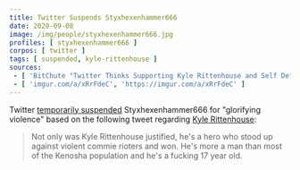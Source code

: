 ```yaml
---
title: Twitter Suspends Styxhexenhammer666
date: 2020-09-08
image: /img/people/styxhexenhammer666.jpg
profiles: [ styxhexenhammer666 ]
corpos: [ twitter ]
tags: [ suspended, kyle-rittenhouse ]
sources:
 - [ 'BitChute "Twitter Thinks Supporting Kyle Rittenhouse and Self Defense "Glorifies Violence"" by Styxhexenhammer666 (9 Sep 2020)', 'https://www.bitchute.com/video/Uck1Xd2WVxU/' ]
 - [ 'imgur.com/a/xRrFdeC', 'https://imgur.com/a/xRrFdeC' ]
---
```


Twitter [temporarily suspended](notice.png) Styxhexenhammer666 for "glorifying
violence" based on the following tweet regarding [Kyle
Rittenhouse](/context/kyle-rittenhouse/):

> Not only was Kyle Rittenhouse justified, he's a hero who stood up against
> violent commie rioters and won. He's more a man than most of the Kenosha
> population and he's a fucking 17 year old.

